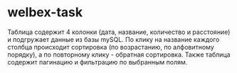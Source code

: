 # welbex-task
Таблица содержит 4 колонки (дата, название, количество и расстояние) и подгружает данные из базы mySQL.  По клику на название каждого столбца происходит сортировка (по возрастанию, по алфовитному порядку), а по повторному клику - обратная сортировка. Также таблица содержит пагинацию и фильтрацию по выбранным полям. 
